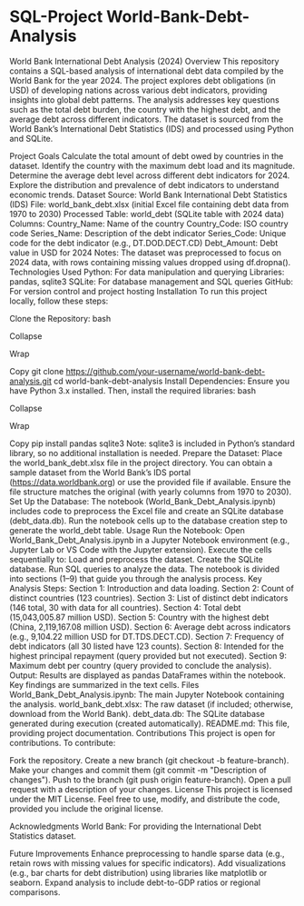 # SQL-Project World-Bank-Debt-Analysis
World Bank International Debt Analysis (2024)
Overview
This repository contains a SQL-based analysis of international debt data compiled by the World Bank for the year 2024. The project explores debt obligations (in USD) of developing nations across various debt indicators, providing insights into global debt patterns. The analysis addresses key questions such as the total debt burden, the country with the highest debt, and the average debt across different indicators. The dataset is sourced from the World Bank’s International Debt Statistics (IDS) and processed using Python and SQLite.

Project Goals
Calculate the total amount of debt owed by countries in the dataset.
Identify the country with the maximum debt load and its magnitude.
Determine the average debt level across different debt indicators for 2024.
Explore the distribution and prevalence of debt indicators to understand economic trends.
Dataset
Source: World Bank International Debt Statistics (IDS)
File: world_bank_debt.xlsx (initial Excel file containing debt data from 1970 to 2030)
Processed Table: world_debt (SQLite table with 2024 data)
Columns:
Country_Name: Name of the country
Country_Code: ISO country code
Series_Name: Description of the debt indicator
Series_Code: Unique code for the debt indicator (e.g., DT.DOD.DECT.CD)
Debt_Amount: Debt value in USD for 2024
Notes: The dataset was preprocessed to focus on 2024 data, with rows containing missing values dropped using df.dropna().
Technologies Used
Python: For data manipulation and querying
Libraries: pandas, sqlite3
SQLite: For database management and SQL queries
GitHub: For version control and project hosting
Installation
To run this project locally, follow these steps:

Clone the Repository:
bash

Collapse

Wrap

Copy
git clone https://github.com/your-username/world-bank-debt-analysis.git
cd world-bank-debt-analysis
Install Dependencies: Ensure you have Python 3.x installed. Then, install the required libraries:
bash

Collapse

Wrap

Copy
pip install pandas sqlite3
Note: sqlite3 is included in Python’s standard library, so no additional installation is needed.
Prepare the Dataset:
Place the world_bank_debt.xlsx file in the project directory. You can obtain a sample dataset from the World Bank’s IDS portal (https://data.worldbank.org) or use the provided file if available.
Ensure the file structure matches the original (with yearly columns from 1970 to 2030).
Set Up the Database:
The notebook (World_Bank_Debt_Analysis.ipynb) includes code to preprocess the Excel file and create an SQLite database (debt_data.db). Run the notebook cells up to the database creation step to generate the world_debt table.
Usage
Run the Notebook:
Open World_Bank_Debt_Analysis.ipynb in a Jupyter Notebook environment (e.g., Jupyter Lab or VS Code with the Jupyter extension).
Execute the cells sequentially to:
Load and preprocess the dataset.
Create the SQLite database.
Run SQL queries to analyze the data.
The notebook is divided into sections (1–9) that guide you through the analysis process.
Key Analysis Steps:
Section 1: Introduction and data loading.
Section 2: Count of distinct countries (123 countries).
Section 3: List of distinct debt indicators (146 total, 30 with data for all countries).
Section 4: Total debt (15,043,005.87 million USD).
Section 5: Country with the highest debt (China, 2,119,167.08 million USD).
Section 6: Average debt across indicators (e.g., 9,104.22 million USD for DT.TDS.DECT.CD).
Section 7: Frequency of debt indicators (all 30 listed have 123 counts).
Section 8: Intended for the highest principal repayment (query provided but not executed).
Section 9: Maximum debt per country (query provided to conclude the analysis).
Output:
Results are displayed as pandas DataFrames within the notebook.
Key findings are summarized in the text cells.
Files
World_Bank_Debt_Analysis.ipynb: The main Jupyter Notebook containing the analysis.
world_bank_debt.xlsx: The raw dataset (if included; otherwise, download from the World Bank).
debt_data.db: The SQLite database generated during execution (created automatically).
README.md: This file, providing project documentation.
Contributions
This project is open for contributions. To contribute:

Fork the repository.
Create a new branch (git checkout -b feature-branch).
Make your changes and commit them (git commit -m "Description of changes").
Push to the branch (git push origin feature-branch).
Open a pull request with a description of your changes.
License
This project is licensed under the MIT License. Feel free to use, modify, and distribute the code, provided you include the original license.

Acknowledgments
World Bank: For providing the International Debt Statistics dataset.

Future Improvements
Enhance preprocessing to handle sparse data (e.g., retain rows with missing values for specific indicators).
Add visualizations (e.g., bar charts for debt distribution) using libraries like matplotlib or seaborn.
Expand analysis to include debt-to-GDP ratios or regional comparisons.
